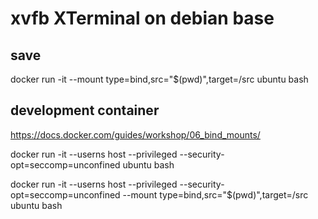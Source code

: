 # xvfb XTerminal on debian base

## save

docker run -it --mount type=bind,src="$(pwd)",target=/src ubuntu bash

## development container

https://docs.docker.com/guides/workshop/06_bind_mounts/

docker run -it --userns host --privileged --security-opt=seccomp=unconfined ubuntu bash

docker run -it --userns host --privileged --security-opt=seccomp=unconfined --mount type=bind,src="$(pwd)",target=/src ubuntu bash 